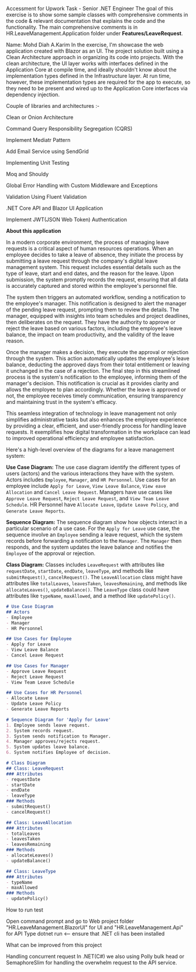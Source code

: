 Accessment for Upwork Task - Senior .NET Engineer
The goal of this exercise is to show some sample classes with comprehensive comments in the code & relevant documentation that explains the code and the functionality.
The main comprehensive comments is in HR.LeaveManagement.Application folder under **Features/LeaveRequest**.


Name: Mohd Diah A.Karim
In the exercise, I'm showcase the web application created with Blazor as an UI. The project solution built using a Clean Architecture approach in organizing its code into projects. With the clean architecture, the UI layer works with interfaces defined in the Application Core at compile time, and ideally shouldn't know about the implementation types defined in the Infrastructure layer. At run time, however, these implementation types are required for the app to execute, so they need to be present and wired up to the Application Core interfaces via dependency injection.

Couple of libraries and architectures :-

Clean or Onion Architecture

Command Query Responsibility Segregation (CQRS)

Implement Mediatr Pattern

Add Email Service using SendGrid

Implementing Unit Testing

Moq and Shouldy

Global Error Handling with Custom Middleware and Exceptions

Validation Using Fluent Validation

.NET Core API and Blazor UI Application

Implement JWT(JSON Web Token)  Authentication

**About this application**

In a modern corporate environment, the process of managing leave requests is a critical aspect of human resources operations. When an employee decides to take a leave of absence, they initiate the process by submitting a leave request through the company's digital leave management system. This request includes essential details such as the type of leave, start and end dates, and the reason for the leave. Upon submission, the system promptly records the request, ensuring that all data is accurately captured and stored within the employee's personnel file.

The system then triggers an automated workflow, sending a notification to the employee's manager. This notification is designed to alert the manager of the pending leave request, prompting them to review the details. The manager, equipped with insights into team schedules and project deadlines, then deliberates on the request. They have the authority to approve or reject the leave based on various factors, including the employee's leave balance, the impact on team productivity, and the validity of the leave reason.

Once the manager makes a decision, they execute the approval or rejection through the system. This action automatically updates the employee's leave balance, deducting the approved days from their total entitlement or leaving it unchanged in the case of a rejection. The final step in this streamlined process is the system's notification to the employee, informing them of the manager's decision. This notification is crucial as it provides clarity and allows the employee to plan accordingly. Whether the leave is approved or not, the employee receives timely communication, ensuring transparency and maintaining trust in the system's efficacy.

This seamless integration of technology in leave management not only simplifies administrative tasks but also enhances the employee experience by providing a clear, efficient, and user-friendly process for handling leave requests. It exemplifies how digital transformation in the workplace can lead to improved operational efficiency and employee satisfaction.

Here's a high-level overview of the diagrams for a leave management system:

**Use Case Diagram:**
The use case diagram identify the different types of users (actors) and the various interactions they have with the system. Actors includes `Employee`, `Manager`, and `HR Personnel`. Use cases for an employee  include `Apply for Leave`, `View Leave Balance`, `View eave Allocation` and `Cancel Leave Request`. Managers have use cases like `Approve Leave Request`, `Reject Leave Request`, and `View Team Leave Schedule`. HR Personnel have `Allocate Leave`, `Update Leave Policy`, and `Generate Leave Reports`.

**Sequence Diagram:**
The sequence diagram show how objects interact in a particular scenario of a use case. For the `Apply for Leave` use case, the sequence involve an `Employee` sending a leave request, which the system records before forwarding a notification to the `Manager`. The `Manager` then responds, and the system updates the leave balance and notifies the `Employee` of the approval or rejection.

**Class Diagram:**
Classes includes `LeaveRequest` with attributes like `requestDate`, `startDate`, `endDate`, `leaveType`, and methods like `submitRequest()`, `cancelRequest()`. The `LeaveAllocation` class might have attributes like `totalLeaves`, `leavesTaken`, `leavesRemaining`, and methods like `allocateLeaves()`, `updateBalance()`. The `LeaveType` class could have attributes like `typeName`, `maxAllowed`, and a method like `updatePolicy()`.

```markdown
# Use Case Diagram
## Actors
- Employee
- Manager
- HR Personnel

## Use Cases for Employee
- Apply for Leave
- View Leave Balance
- Cancel Leave Request

## Use Cases for Manager
- Approve Leave Request
- Reject Leave Request
- View Team Leave Schedule

## Use Cases for HR Personnel
- Allocate Leave
- Update Leave Policy
- Generate Leave Reports

# Sequence Diagram for 'Apply for Leave'
1. Employee sends leave request.
2. System records request.
3. System sends notification to Manager.
4. Manager approves/rejects request.
5. System updates leave balance.
6. System notifies Employee of decision.

# Class Diagram
## Class: LeaveRequest
### Attributes
- requestDate
- startDate
- endDate
- leaveType
### Methods
- submitRequest()
- cancelRequest()

## Class: LeaveAllocation
### Attributes
- totalLeaves
- leavesTaken
- leavesRemaining
### Methods
- allocateLeaves()
- updateBalance()

## Class: LeaveType
### Attributes
- typeName
- maxAllowed
### Methods
- updatePolicy()
```
How to run test

Open command prompt and go to Web project folder "HR.LeaveManagement.BlazorUI" for UI and "HR.LeaveManagement.Api" for API
Type dotnet run <-- ensure that .NET cli has been installed

What can be improved from this project

Handling concurrent request In .NET(C#) we also using Polly bulk head or SemaphoreSlim for handling the overwhelm request to the API service.
